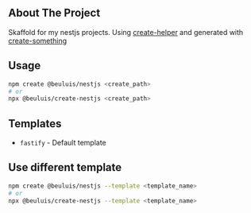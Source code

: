 <!-- ABOUT THE PROJECT -->

## About The Project

Skaffold for my nestjs projects. Using [create-helper](https://github.com/beuluis/create-helper) and generated with [create-something](https://github.com/beuluis/create-something)

## Usage

```bash
npm create @beuluis/nestjs <create_path>
# or
npx @beuluis/create-nestjs <create_path>
```

## Templates

-   `fastify` - Default template

## Use different template

```bash
npm create @beuluis/nestjs --template <template_name>
# or
npx @beuluis/create-nestjs --template <template_name>
```

